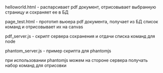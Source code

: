 helloworld.html - распарсивает pdf документ, отрисовывает выбранную страницу и сохраняет ее в БД

page_test.html - прототип вьюера pdf документа, получает из БД список команд и отрисовывает их на canvas

pdf_server.js - скрипт сервера сохранения и отдачи списка команд для node

phantom_server.js - пример скрипта для phantomjs

при использовании phantomjs можем на стороне сервера получать набор команд для отрисовки
